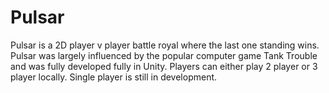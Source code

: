 # Pulsar
Pulsar is a 2D player v player battle royal where the last one standing wins. Pulsar was largely influenced by the popular computer game Tank Trouble and was fully developed fully in Unity. Players can either play 2 player or 3 player locally. Single player is still in development.
